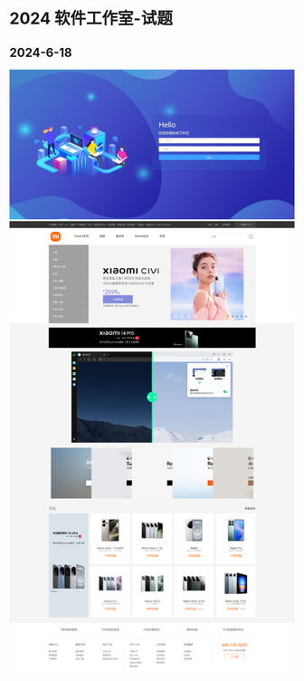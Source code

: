 # 2024 软件工作室-试题

## 2024-6-18

<img src="./public/md/login.png" />

<img src="./public/md/home.png" />
